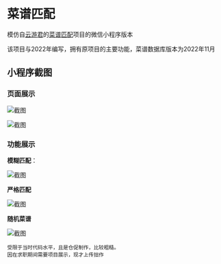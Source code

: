 # 菜谱匹配

模仿自[云游君](https://github.com/YunYouJun)的[菜谱匹配](https://github.com/YunYouJun/cook)项目的微信小程序版本

该项目与2022年编写，拥有原项目的主要功能，菜谱数据库版本为2022年11月

## 小程序截图

### 页面展示

![截图](https://github.com/ljq2333/cppp/blob/main/md_pic/cda9967a11defda80e0904866e42d20a.png?raw=true)

![截图](https://github.com/ljq2333/cppp/blob/main/md_pic/a56487e3135aebff9fa384a7dc00ffda.png?raw=true)

### 功能展示

**模糊匹配**：

![截图](https://github.com/ljq2333/cppp/blob/main/md_pic/e376eb187317846dc0c689c58fc2d780.png?raw=true)

**严格匹配**

![截图](https://github.com/ljq2333/cppp/blob/main/md_pic/ab4738254e4ee5e93c3b80cf072bda8e.png?raw=true)

**随机菜谱**

![截图](https://github.com/ljq2333/cppp/blob/main/md_pic/d729cd2b76a95899ed2cf79738695746.png?raw=true)

```
受限于当时代码水平，且是仓促制作，比较粗糙。
因在求职期间需要项目展示，现才上传拙作
```
